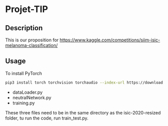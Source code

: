 # Projet-TIP

## Description
This is our proposition for https://www.kaggle.com/competitions/siim-isic-melanoma-classification/

## Usage
To install PyTorch
```bash
pip3 install torch torchvision torchaudio --index-url https://download.pytorch.org/whl/cu118
```

- dataLoader.py
- neutralNetwork.py 
- training.py
  
These three files need to be in the same directory as the isic-2020-resized folder, tu run the code, run train_test.py.

